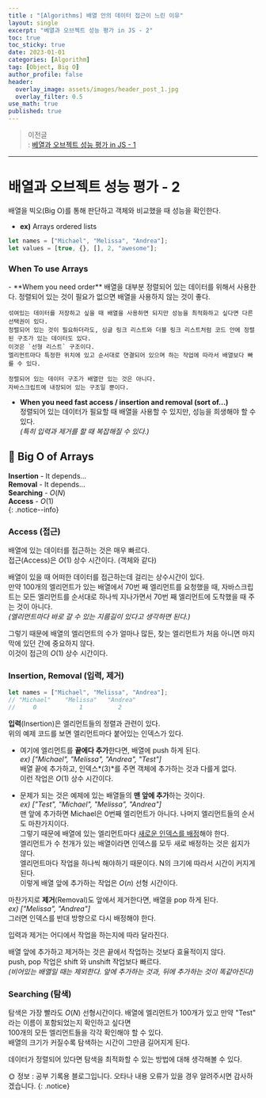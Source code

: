```yaml
---
title : "[Algorithms] 배열 안의 데이터 접근이 느린 이유"
layout: single
excerpt: "베열과 오브젝트 성능 평가 in JS - 2"
toc: true
toc_sticky: true
date: 2023-01-01
categories: [Algorithm]
tag: [Object, Big O]
author_profile: false
header:
  overlay_image: assets/images/header_post_1.jpg
  overlay_filter: 0.5 
use_math: true
published: true
---  
```


> 이전글  
: [베열과 오브젝트 성능 평가 in JS - 1](http://localhost:4000/algorithm/runtime/)

---

# 배열과 오브젝트 성능 평가 - 2 
배열을 빅오(Big O)를 통해 판단하고 객체와 비교했을 때 성능을 확인한다.  

- **ex)** Arrays ordered lists  
```javascript
let names = ["Michael", "Melissa", "Andrea"];
let values = [true, {}, [], 2, "awesome"];
```

<h3>When To use Arrays</h3>
- **Whem you need order**  
배열을 대부분 정렬되어 있는 데이터를 위해서 사용한다.  
정렬되어 있는 것이 필요가 없으면 배열을 사용하지 않는 것이 좋다.  

    섞여있는 데이터를 저장하고 싶을 때 배열을 사용하면 되지만 성능을 최적화하고 싶다면 다른 선택권이 있다.  
    정렬되어 있는 것이 필요하더라도, 싱글 링크 리스트와 더블 링크 리스트처럼 코드 안에 정렬된 구조가 있는 데이터도 있다.  
    이것은 `선형 리스트` 구조이다.  
    엘리먼트마다 특정한 위치에 있고 순서대로 연결되어 있으며 하는 작업에 따라서 배열보다 빠를 수 있다.  

    정렬되어 있는 데이터 구조가 배열만 있는 것은 아니다.  
    자바스크립트에 내장되어 있는 구조일 뿐이다.  

- **When you need fast access / insertion and removal (sort of...)**  
정렬되어 있는 데이터가 필요할 때 배열을 사용할 수 있지만, 성능을 희생해야 할 수 있다.  
*(특히 입력과 제거를 할 때 복잡해질 수 있다.)*  

## 📁 Big O of Arrays

**Insertion** \- It depends...  
**Removal** \- It depends...  
**Searching** \- $O(N)$  
**Access** \- $O(1)$  
{: .notice--info}

### Access (접근)  
배열에 있는 데이터를 접근하는 것은 매우 빠르다.  
접근(Access)은 $O(1)$ 상수 시간이다. (객체와 같다)  

배열이 있을 때 어떠한 데이터를 접근하는데 걸리는 상수시간이 있다.  
만약 100개의 엘리먼트가 있는 배열에서 70번 째 엘리먼트를 요청했을 때, 자바스크립트는 모든 엘리먼트를 순서대로 하나씩 지나가면서 70번 째 엘리먼트에 도착했을 때 주는 것이 아니다.  
*(엘리먼트마다 바로 갈 수 있는 지름길이 있다고 생각하면 된다.)*  

그렇기 때문에 배열의 엘리먼트의 수가 얼마나 많든, 찾는 엘리먼트가 처음 아니면 마지막에 있던 간에 중요하지 않다.  
이것이 접근의 $O(1)$ 상수 시간이다.

### Insertion, Removal (입력, 제거)   

```javascript
let names = ["Michael", "Melissa", "Andrea"];
// "Michael"    "Melissa"   "Andrea"
//     0            1          2
```
**입력**(Insertion)은 엘리먼트들의 정렬과 관련이 있다.  
위의 예제 코드를 보면 엘리먼트마다 붙어있는 인덱스가 있다.  

- 여기에 엘리먼트를 **끝에다 추가**한다면, 배열에 push 하게 된다.  
*ex) ["Michael", "Melissa", "Andrea", "Test"]*  
배열 끝에 추가하고, 인덱스*(3)*를 주면 객체에 추가하는 것과 다를게 없다.  
이런 작업은 $O(1)$ 상수 시간이다.

- 문제가 되는 것은 예제에 있는 배열들의 **맨 앞에 추가**하는 것이다.  
*ex) ["Test", "Michael", "Melissa", "Andrea"]*  
맨 앞에 추가하면 Michael은 0번째 엘리먼트가 아니다. 나머지 엘리먼트들의 순서도 마찬가지이다.  
그렇기 때문에 배열에 있는 엘리먼트마다 <u>새로운 인덱스를 배정</u>해야 한다.  
엘리먼트가 수 천개가 있는 배열이라면 인덱스를 모두 새로 배정하는 것은 쉽지가 않다.  
엘리먼트마다 작업을 하나씩 해야하기 때문이다. N의 크기에 따라서 시간이 커지게 된다.  
이렇게 배열 앞에 추가하는 작업은 $O(n)$ 선형 시간이다.  

마찬가지로 **제거**(Removal)도 앞에서 제거한다면, 배열을 pop 하게 된다.  
*ex) ["Melissa", "Andrea"]*  
그러면 인덱스를 반대 방향으로 다시 배정해야 한다.  

입력과 제거는 어디에서 작업을 하는지에 따라 달라진다.  

배열 앞에 추가하고 제거하는 것은 끝에서 작업하는 것보다 효율적이지 않다.  
push, pop 작업은 shift 와 unshift 작업보다 빠르다.  
*(비어있는 배열일 때는 제외한다. 앞에 추가하는 것과, 뒤에 추가하는 것이 똑같아진다)*

### Searching (탐색)  
탐색은 가장 빨라도 $O(N)$ 선형시간이다. 
배열에 엘리먼트가 100개가 있고 만약 "Test" 라는 이름이 포함되었는지 확인하고 싶다면  
100개의 모든 엘리먼트들을 각각 확인해야 할 수 있다.  
배열의 크기가 커질수록 탐색하는 시간이 그만큼 길어지게 된다.  

데이터가 정렬되어 있다면 탐색을 최적화할 수 있는 방법에 대해 생각해볼 수 있다. 

🌞 정보 : 공부 기록용 블로그입니다. 오타나 내용 오류가 있을 경우 알려주시면 감사하겠습니다.
{: .notice}
